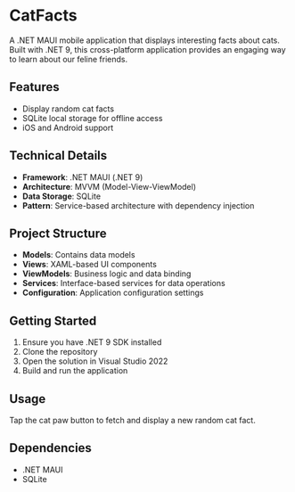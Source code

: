 # CatFacts

A .NET MAUI mobile application that displays interesting facts about cats. Built with .NET 9, this cross-platform application provides an engaging way to learn about our feline friends.

## Features

- Display random cat facts
- SQLite local storage for offline access
- iOS and Android support

## Technical Details

- **Framework**: .NET MAUI (.NET 9)
- **Architecture**: MVVM (Model-View-ViewModel)
- **Data Storage**: SQLite
- **Pattern**: Service-based architecture with dependency injection

## Project Structure

- **Models**: Contains data models
- **Views**: XAML-based UI components
- **ViewModels**: Business logic and data binding
- **Services**: Interface-based services for data operations
- **Configuration**: Application configuration settings

## Getting Started

1. Ensure you have .NET 9 SDK installed
2. Clone the repository
3. Open the solution in Visual Studio 2022
4. Build and run the application

## Usage

Tap the cat paw button to fetch and display a new random cat fact.

## Dependencies

- .NET MAUI
- SQLite